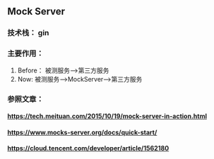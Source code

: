## Mock Server
### 技术栈： gin
### 主要作用：
1. Before： 被测服务-->第三方服务
2. Now: 被测服务-->MockServer-->第三方服务
            
### 参照文章： 
#### https://tech.meituan.com/2015/10/19/mock-server-in-action.html
#### https://www.mocks-server.org/docs/quick-start/
#### https://cloud.tencent.com/developer/article/1562180